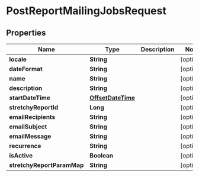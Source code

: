 
# PostReportMailingJobsRequest

## Properties
Name | Type | Description | Notes
------------ | ------------- | ------------- | -------------
**locale** | **String** |  |  [optional]
**dateFormat** | **String** |  |  [optional]
**name** | **String** |  |  [optional]
**description** | **String** |  |  [optional]
**startDateTime** | [**OffsetDateTime**](OffsetDateTime.md) |  |  [optional]
**stretchyReportId** | **Long** |  |  [optional]
**emailRecipients** | **String** |  |  [optional]
**emailSubject** | **String** |  |  [optional]
**emailMessage** | **String** |  |  [optional]
**recurrence** | **String** |  |  [optional]
**isActive** | **Boolean** |  |  [optional]
**stretchyReportParamMap** | **String** |  |  [optional]



